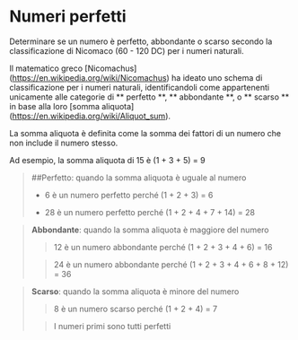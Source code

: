 # Numeri perfetti

Determinare se un numero è perfetto, abbondante o scarso secondo la classificazione di Nicomaco (60 - 120 DC) per i numeri naturali.

Il matematico greco [Nicomachus] (https://en.wikipedia.org/wiki/Nicomachus) ha ideato uno schema di classificazione per i numeri naturali, identificandoli come appartenenti unicamente alle categorie di ** perfetto **, ** abbondante **, o ** scarso ** in base alla loro [somma aliquota] (https://en.wikipedia.org/wiki/Aliquot_sum). 

La somma aliquota è definita come la somma dei fattori di un numero che non include il numero stesso. 

Ad esempio, la somma aliquota di 15 è (1 + 3 + 5) = 9

> ##Perfetto: quando la somma aliquota è uguale al numero
>
> - 6 è un numero perfetto perché (1 + 2 + 3) = 6
>
> - 28 è un numero perfetto perché (1 + 2 + 4 + 7 + 14) = 28
>

> **Abbondante**: quando la somma aliquota è maggiore del numero
>
>>12 è un numero abbondante perché (1 + 2 + 3 + 4 + 6) = 16
>
>>24 è un numero abbondante perché (1 + 2 + 3 + 4 + 6 + 8 + 12) = 36
>

>**Scarso**: quando la somma aliquota è minore del numero
>
>>8 è un numero scarso perché (1 + 2 + 4) = 7
>
>>I numeri primi sono tutti perfetti
>